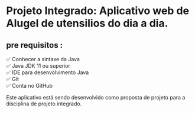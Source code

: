 # Projeto Integrado: Aplicativo web de Alugel de utensilios do dia a dia.

## pre requisitos :
<p>
✅ Conhecer a sintaxe da Java<br>
✅ Java JDK 11 ou superior<br>
✅ IDE para desenvolvimento Java<br>
✅ Git<br>
✅ Conta no GitHub<br>
</p>

Este aplicativo está sendo desenvolvido como proposta de projeto para a disciplina de projeto integrado.


